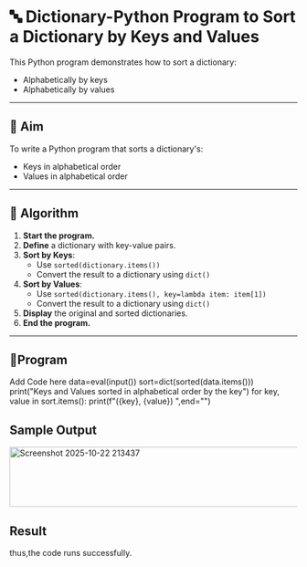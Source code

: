 # 🔤 Dictionary-Python Program to Sort a Dictionary by Keys and Values

This Python program demonstrates how to sort a dictionary:
- Alphabetically by keys
- Alphabetically by values

---

## 🎯 Aim

To write a Python program that sorts a dictionary's:
- Keys in alphabetical order
- Values in alphabetical order

---

## 🧠 Algorithm

1. **Start the program.**
2. **Define** a dictionary with key-value pairs.
3. **Sort by Keys**:
   - Use `sorted(dictionary.items())`
   - Convert the result to a dictionary using `dict()`
4. **Sort by Values**:
   - Use `sorted(dictionary.items(), key=lambda item: item[1])`
   - Convert the result to a dictionary using `dict()`
5. **Display** the original and sorted dictionaries.
6. **End the program.**

---

## 🧪Program
Add Code here
data=eval(input())
sort=dict(sorted(data.items()))
print("Keys and Values sorted in alphabetical order by the key")
for key, value in sort.items():
    print(f"({key}, {value}) ",end="")
## Sample Output
<img width="1138" height="105" alt="Screenshot 2025-10-22 213437" src="https://github.com/user-attachments/assets/b53a2108-63bc-465f-b03e-967ec792b9fc" />

## Result
thus,the code runs successfully.
